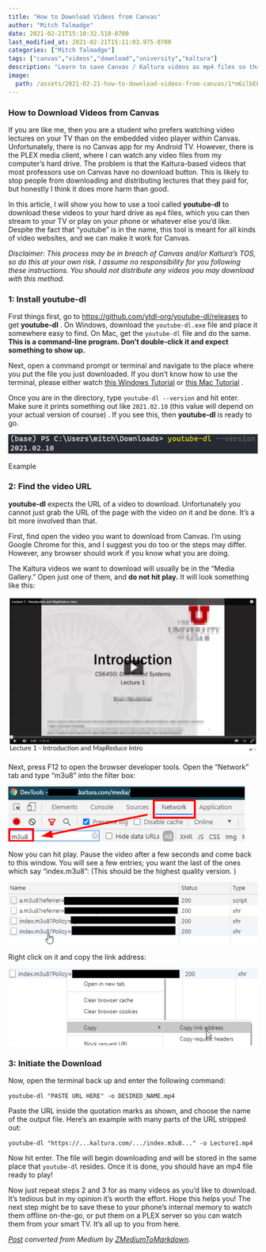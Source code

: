 ```yaml
---
title: "How to Download Videos from Canvas"
author: "Mitch Talmadge"
date: 2021-02-21T15:10:32.510-0700
last_modified_at: 2021-02-21T15:11:03.975-0700
categories: ["Mitch Talmadge"]
tags: ["canvas","videos","download","university","kaltura"]
description: "Learn to save Canvas / Kaltura videos as mp4 files so that you can play them on your TV or other devices."
image:
  path: /assets/2021-02-21-how-to-download-videos-from-canvas/1*m6ilbEEcXQ52F1rP24CabQ.png
---
```


### How to Download Videos from Canvas

If you are like me, then you are a student who prefers watching video lectures on your TV than on the embedded video player within Canvas\. Unfortunately, there is no Canvas app for my Android TV\. However, there is the PLEX media client, where I can watch any video files from my computer’s hard drive\. The problem is that the Kaltura\-based videos that most professors use on Canvas have no download button\. This is likely to stop people from downloading and distributing lectures that they paid for, but honestly I think it does more harm than good\.

In this article, I will show you how to use a tool called **youtube\-dl** to download these videos to your hard drive as `mp4` files, which you can then stream to your TV or play on your phone or whatever else you’d like\. Despite the fact that “youtube” is in the name, this tool is meant for all kinds of video websites, and we can make it work for Canvas\.

_Disclaimer: This process may be in breach of Canvas and/or Kaltura’s TOS, so do this at your own risk\. I assume no responsibility for you following these instructions\. You should not distribute any videos you may download with this method\._
### 1: Install **youtube\-dl**

First things first, go to [https://github\.com/ytdl\-org/youtube\-dl/releases](https://github.com/ytdl-org/youtube-dl/releases) to get **youtube\-dl** \. On Windows, download the `youtube-dl.exe` file and place it somewhere easy to find\. On Mac, get the `youtube-dl` file and do the same\. **This is a command\-line program\. Don’t double\-click it and expect something to show up\.**

Next, open a command prompt or terminal and navigate to the place where you put the file you just downloaded\. If you don’t know how to use the terminal, please either watch [this Windows Tutorial](https://www.youtube.com/watch?v=MBBWVgE0ewk) or [this Mac Tutorial](https://www.youtube.com/watch?v=aKRYQsKR46I) \.

Once you are in the directory, type `youtube-dl --version` and hit enter\. Make sure it prints something out like `2021.02.10` \(this value will depend on your actual version of course\) \. If you see this, then **youtube\-dl** is ready to go\.


![Example](assets/2021-02-21-how-to-download-videos-from-canvas/1*hlIiM2hTfoHffQd_XyN__g.png)

Example
### 2: Find the video URL

**youtube\-dl** expects the URL of a video to download\. Unfortunately you cannot just grab the URL of the page with the video _on_ it and be done\. It’s a bit more involved than that\.

First, find open the video you want to download from Canvas\. I’m using Google Chrome for this, and I suggest you do too or the steps may differ\. However, any browser should work if you know what you are doing\.

The Kaltura videos we want to download will usually be in the “Media Gallery\.” Open just one of them, and **do not hit play\.** It will look something like this:


![](assets/2021-02-21-how-to-download-videos-from-canvas/1*m6ilbEEcXQ52F1rP24CabQ.png)


Next, press F12 to open the browser developer tools\. Open the “Network” tab and type “m3u8” into the filter box:


![](assets/2021-02-21-how-to-download-videos-from-canvas/1*_G4lW3Ph1UuoMZTcE682sw.png)


Now you can hit play\. Pause the video after a few seconds and come back to this window\. You will see a few entries; you want the last of the ones which say “index\.m3u8”: \(This should be the highest quality version\. \)


![](assets/2021-02-21-how-to-download-videos-from-canvas/1*NNpbF3WPjK7ZWakeNnL7XQ.png)


Right click on it and copy the link address:


![](assets/2021-02-21-how-to-download-videos-from-canvas/1*Lyizkve6mkf3IGEkCQGzSA.png)

### 3: Initiate the Download

Now, open the terminal back up and enter the following command:
```
youtube-dl "PASTE URL HERE" -o DESIRED_NAME.mp4
```

Paste the URL inside the quotation marks as shown, and choose the name of the output file\. Here’s an example with many parts of the URL stripped out:
```
youtube-dl "https://...kaltura.com/.../index.m3u8..." -o Lecture1.mp4
```

Now hit enter\. The file will begin downloading and will be stored in the same place that `youtube-dl` resides\. Once it is done, you should have an mp4 file ready to play\!

Now just repeat steps 2 and 3 for as many videos as you’d like to download\. It’s tedious but in my opinion it’s worth the effort\. Hope this helps you\! The next step might be to save these to your phone’s internal memory to watch them offline on\-the\-go, or put them on a PLEX server so you can watch them from your smart TV\. It’s all up to you from here\.



_[Post](https://medium.com/mitchtalmadge/how-to-download-videos-from-canvas-2021-02-21-how-to-download-videos-from-canvas) converted from Medium by [ZMediumToMarkdown](https://github.com/ZhgChgLi/ZMediumToMarkdown)._
